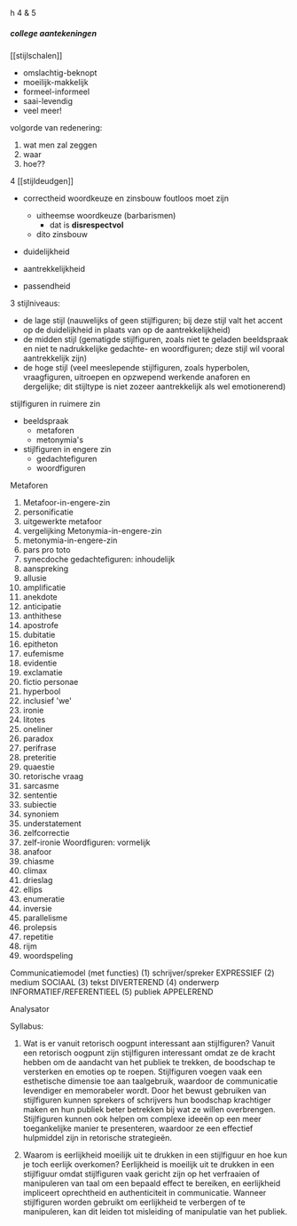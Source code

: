 h 4 & 5

##### college aantekeningen











[[stijlschalen]]
- omslachtig-beknopt
- moeilijk-makkelijk
- formeel-informeel
- saai-levendig
- veel meer!

volgorde van redenering:
1. wat men zal zeggen
2. waar
3. hoe??

4 [[stijldeudgen]]
- correctheid
	woordkeuze en zinsbouw foutloos moet zijn
	- uitheemse woordkeuze (barbarismen)
		- dat is **disrespectvol**
	- dito zinsbouw

- duidelijkheid
- aantrekkelijkheid
- passendheid


3 stijlniveaus:
- de lage stijl (nauwelijks of geen stijlfiguren; bij deze stijl valt het accent op de duidelijkheid in plaats van op de aantrekkelijkheid)
- de midden stijl (gematigde stijlfiguren, zoals niet te geladen beeldspraak en niet te nadrukkelijke gedachte- en woordfiguren; deze stijl wil vooral aantrekkelijk zijn)
- de hoge stijl (veel meeslepende stijlfiguren, zoals hyperbolen, vraagfiguren, uitroepen en opzwepend werkende anaforen en dergelijke; dit stijltype is niet zozeer aantrekkelijk als wel emotionerend)

stijlfiguren in ruimere zin
- beeldspraak
	- metaforen
	- metonymia's
- stijlfiguren in engere zin
	- gedachtefiguren
	- woordfiguren

Metaforen
1. Metafoor-in-engere-zin
2. personificatie
3. uitgewerkte metafoor
4. vergelijking
Metonymia-in-engere-zin
5. metonymia-in-engere-zin
6. pars pro toto
7. synecdoche
gedachtefiguren: inhoudelijk
8. aanspreking
9. allusie
10. amplificatie
11. anekdote
12. anticipatie
13. anthithese
14. apostrofe
15. dubitatie
16. epitheton
17. eufemisme
18. evidentie
19. exclamatie
20. fictio personae
21. hyperbool
22. inclusief 'we'
23. ironie
24. litotes
25. oneliner
26. paradox
27. perifrase
28. preteritie
29. quaestie
30. retorische vraag
31. sarcasme
32. sententie
33. subiectie
34. synoniem
35. understatement
36. zelfcorrectie
37. zelf-ironie
Woordfiguren: vormelijk
38. anafoor
39. chiasme
40. climax
41. drieslag
42. ellips
43. enumeratie
44. inversie
45. parallelisme
46. prolepsis
47. repetitie
48. rijm
49. woordspeling

Communicatiemodel (met functies)
(1) schrijver/spreker EXPRESSIEF
(2) medium SOCIAAL
(3) tekst DIVERTEREND
(4) onderwerp INFORMATIEF/REFERENTIEEL
(5) publiek APPELEREND

Analysator



Syllabus:
1. Wat is er vanuit retorisch oogpunt interessant aan stijlfiguren? 
Vanuit een retorisch oogpunt zijn stijlfiguren interessant omdat ze de kracht hebben om de aandacht van het publiek te trekken, de boodschap te versterken en emoties op te roepen. Stijlfiguren voegen vaak een esthetische dimensie toe aan taalgebruik, waardoor de communicatie levendiger en memorabeler wordt. Door het bewust gebruiken van stijlfiguren kunnen sprekers of schrijvers hun boodschap krachtiger maken en hun publiek beter betrekken bij wat ze willen overbrengen. Stijlfiguren kunnen ook helpen om complexe ideeën op een meer toegankelijke manier te presenteren, waardoor ze een effectief hulpmiddel zijn in retorische strategieën.
    


2. Waarom is eerlijkheid moeilijk uit te drukken in een stijlfiguur en hoe kun je toch eerlijk overkomen?
Eerlijkheid is moeilijk uit te drukken in een stijlfiguur omdat stijlfiguren vaak gericht zijn op het verfraaien of manipuleren van taal om een bepaald effect te bereiken, en eerlijkheid impliceert oprechtheid en authenticiteit in communicatie. Wanneer stijlfiguren worden gebruikt om eerlijkheid te verbergen of te manipuleren, kan dit leiden tot misleiding of manipulatie van het publiek.